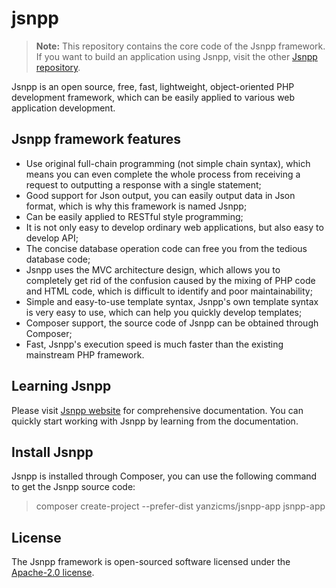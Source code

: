 # jsnpp #

> **Note:** This repository contains the core code of the Jsnpp framework. If you want to build an application using Jsnpp, visit the other [Jsnpp repository](https://github.com/yanzicms/jsnpp-app).

Jsnpp is an open source, free, fast, lightweight, object-oriented PHP development framework, which can be easily applied to various web application development. 

## Jsnpp framework features ##

- Use original full-chain programming (not simple chain syntax), which means you can even complete the whole process from receiving a request to outputting a response with a single statement;
- Good support for Json output, you can easily output data in Json format, which is why this framework is named Jsnpp;
- Can be easily applied to RESTful style programming;
- It is not only easy to develop ordinary web applications, but also easy to develop API;
- The concise database operation code can free you from the tedious database code;
- Jsnpp uses the MVC architecture design, which allows you to completely get rid of the confusion caused by the mixing of PHP code and HTML code, which is difficult to identify and poor maintainability;
- Simple and easy-to-use template syntax, Jsnpp's own template syntax is very easy to use, which can help you quickly develop templates;
- Composer support, the source code of Jsnpp can be obtained through Composer;
- Fast, Jsnpp's execution speed is much faster than the existing mainstream PHP framework. 

## Learning Jsnpp ##

Please visit [Jsnpp website](http://www.jsnpp.com) for comprehensive documentation. You can quickly start working with Jsnpp by learning from the documentation. 

## Install Jsnpp ##

Jsnpp is installed through Composer, you can use the following command to get the Jsnpp source code: 

> composer create-project --prefer-dist yanzicms/jsnpp-app jsnpp-app

## License ##

The Jsnpp framework is open-sourced software licensed under the [Apache-2.0 license](http://www.apache.org/licenses/LICENSE-2.0).